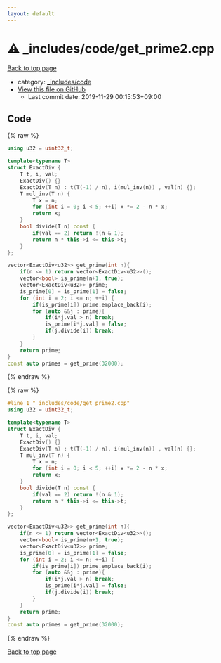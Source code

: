 ```yaml
---
layout: default
---
```


<!-- mathjax config similar to math.stackexchange -->
<script type="text/javascript" async
  src="https://cdnjs.cloudflare.com/ajax/libs/mathjax/2.7.5/MathJax.js?config=TeX-MML-AM_CHTML">
</script>
<script type="text/x-mathjax-config">
  MathJax.Hub.Config({
    TeX: { equationNumbers: { autoNumber: "AMS" }},
    tex2jax: {
      inlineMath: [ ['$','$'] ],
      processEscapes: true
    },
    "HTML-CSS": { matchFontHeight: false },
    displayAlign: "left",
    displayIndent: "2em"
  });
</script>

<script type="text/javascript" src="https://cdnjs.cloudflare.com/ajax/libs/jquery/3.4.1/jquery.min.js"></script>
<script src="https://cdn.jsdelivr.net/npm/jquery-balloon-js@1.1.2/jquery.balloon.min.js" integrity="sha256-ZEYs9VrgAeNuPvs15E39OsyOJaIkXEEt10fzxJ20+2I=" crossorigin="anonymous"></script>
<script type="text/javascript" src="../../../assets/js/copy-button.js"></script>
<link rel="stylesheet" href="../../../assets/css/copy-button.css" />


# :warning: _includes/code/get_prime2.cpp

<a href="../../../index.html">Back to top page</a>

* category: <a href="../../../index.html#b46effe2a00fceb0770301fd2a31d561">_includes/code</a>
* <a href="{{ site.github.repository_url }}/blob/master/_includes/code/get_prime2.cpp">View this file on GitHub</a>
    - Last commit date: 2019-11-29 00:15:53+09:00




## Code

<a id="unbundled"></a>
{% raw %}
```cpp
using u32 = uint32_t;

template<typename T>
struct ExactDiv {
    T t, i, val;
    ExactDiv() {}
    ExactDiv(T n) : t(T(-1) / n), i(mul_inv(n)) , val(n) {};
    T mul_inv(T n) {
        T x = n;
        for (int i = 0; i < 5; ++i) x *= 2 - n * x;
        return x;
    }
    bool divide(T n) const {
        if(val == 2) return !(n & 1);
        return n * this->i <= this->t;
    }
};

vector<ExactDiv<u32>> get_prime(int n){
    if(n <= 1) return vector<ExactDiv<u32>>();
    vector<bool> is_prime(n+1, true);
    vector<ExactDiv<u32>> prime;
    is_prime[0] = is_prime[1] = false;
    for (int i = 2; i <= n; ++i) {
        if(is_prime[i]) prime.emplace_back(i);
        for (auto &&j : prime){
            if(i*j.val > n) break;
            is_prime[i*j.val] = false;
            if(j.divide(i)) break;
        }
    }
    return prime;
}
const auto primes = get_prime(32000);

```
{% endraw %}

<a id="bundled"></a>
{% raw %}
```cpp
#line 1 "_includes/code/get_prime2.cpp"
using u32 = uint32_t;

template<typename T>
struct ExactDiv {
    T t, i, val;
    ExactDiv() {}
    ExactDiv(T n) : t(T(-1) / n), i(mul_inv(n)) , val(n) {};
    T mul_inv(T n) {
        T x = n;
        for (int i = 0; i < 5; ++i) x *= 2 - n * x;
        return x;
    }
    bool divide(T n) const {
        if(val == 2) return !(n & 1);
        return n * this->i <= this->t;
    }
};

vector<ExactDiv<u32>> get_prime(int n){
    if(n <= 1) return vector<ExactDiv<u32>>();
    vector<bool> is_prime(n+1, true);
    vector<ExactDiv<u32>> prime;
    is_prime[0] = is_prime[1] = false;
    for (int i = 2; i <= n; ++i) {
        if(is_prime[i]) prime.emplace_back(i);
        for (auto &&j : prime){
            if(i*j.val > n) break;
            is_prime[i*j.val] = false;
            if(j.divide(i)) break;
        }
    }
    return prime;
}
const auto primes = get_prime(32000);

```
{% endraw %}

<a href="../../../index.html">Back to top page</a>

